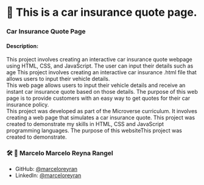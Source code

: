 # 🚗 This is a car insurance quote page.

 ###  Car Insurance Quote Page ###

####  Description: 

This project involves creating an interactive car insurance quote webpage using HTML, CSS, and JavaScript. The user can input their details such as age
This project involves creating an interactive car insurance .html file that allows users to input their vehicle details.   
This web page allows users to input their vehicle details and receive an instant car insurance quote based on those details. 
The purpose of this web page is to provide customers with an easy way to get quotes for their car insurance policy.   
This project was developed as part of the Microverse curriculum.     It involves creating a web page that simulates a car insurance quote.
This project was created to demonstrate my skills in HTML, CSS   and JavaScript programming languages. The purpose of this websiteThis project was created to demonstrate.




### 🛠 :construction_worker: Marcelo  **Marcelo Reyna Rangel**

- GitHub: [@marceloreyran](https://github.com/marceloreyran)
- LinkedIn: [@marceloreyran](https://www.linkedin.com/in/marcelo-reyna-rangel-83b813216/)